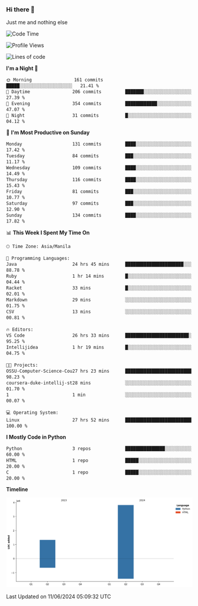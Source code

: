 ### Hi there 👋

Just me and nothing else


<!--START_SECTION:waka-->
![Code Time](http://img.shields.io/badge/Code%20Time-366%20hrs%2036%20mins-blue)

![Profile Views](http://img.shields.io/badge/Profile%20Views-16-blue)

![Lines of code](https://img.shields.io/badge/From%20Hello%20World%20I%27ve%20Written-5.2%20million%20lines%20of%20code-blue)

**I'm a Night 🦉** 

```text
🌞 Morning                161 commits         █████░░░░░░░░░░░░░░░░░░░░   21.41 % 
🌆 Daytime                206 commits         ███████░░░░░░░░░░░░░░░░░░   27.39 % 
🌃 Evening                354 commits         ████████████░░░░░░░░░░░░░   47.07 % 
🌙 Night                  31 commits          █░░░░░░░░░░░░░░░░░░░░░░░░   04.12 % 
```
📅 **I'm Most Productive on Sunday** 

```text
Monday                   131 commits         ████░░░░░░░░░░░░░░░░░░░░░   17.42 % 
Tuesday                  84 commits          ███░░░░░░░░░░░░░░░░░░░░░░   11.17 % 
Wednesday                109 commits         ████░░░░░░░░░░░░░░░░░░░░░   14.49 % 
Thursday                 116 commits         ████░░░░░░░░░░░░░░░░░░░░░   15.43 % 
Friday                   81 commits          ███░░░░░░░░░░░░░░░░░░░░░░   10.77 % 
Saturday                 97 commits          ███░░░░░░░░░░░░░░░░░░░░░░   12.90 % 
Sunday                   134 commits         ████░░░░░░░░░░░░░░░░░░░░░   17.82 % 
```


📊 **This Week I Spent My Time On** 

```text
🕑︎ Time Zone: Asia/Manila

💬 Programming Languages: 
Java                     24 hrs 45 mins      ██████████████████████░░░   88.78 % 
Ruby                     1 hr 14 mins        █░░░░░░░░░░░░░░░░░░░░░░░░   04.44 % 
Racket                   33 mins             █░░░░░░░░░░░░░░░░░░░░░░░░   02.01 % 
Markdown                 29 mins             ░░░░░░░░░░░░░░░░░░░░░░░░░   01.75 % 
CSV                      13 mins             ░░░░░░░░░░░░░░░░░░░░░░░░░   00.81 % 

🔥 Editors: 
VS Code                  26 hrs 33 mins      ████████████████████████░   95.25 % 
Intellijidea             1 hr 19 mins        █░░░░░░░░░░░░░░░░░░░░░░░░   04.75 % 

🐱‍💻 Projects: 
OSSU-Computer-Science-Cou27 hrs 23 mins      █████████████████████████   98.23 % 
coursera-duke-intellij-st28 mins             ░░░░░░░░░░░░░░░░░░░░░░░░░   01.70 % 
1                        1 min               ░░░░░░░░░░░░░░░░░░░░░░░░░   00.07 % 

💻 Operating System: 
Linux                    27 hrs 52 mins      █████████████████████████   100.00 % 
```

**I Mostly Code in Python** 

```text
Python                   3 repos             ███████████████░░░░░░░░░░   60.00 % 
HTML                     1 repo              █████░░░░░░░░░░░░░░░░░░░░   20.00 % 
C                        1 repo              █████░░░░░░░░░░░░░░░░░░░░   20.00 % 
```



**Timeline**

![Lines of Code chart](https://raw.githubusercontent.com/brutist/brutist/main/assets/bar_graph.png)


 Last Updated on 11/06/2024 05:09:32 UTC
<!--END_SECTION:waka-->
